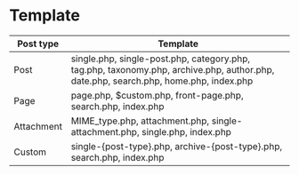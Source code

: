 # Template

| Post type | Template |
| --- | --- |
| Post | single.php, single-post.php, category.php, tag.php, taxonomy.php, archive.php, author.php, date.php, search.php, home.php, index.php |
| Page | page.php, $custom.php, front-page.php, search.php, index.php |
| Attachment | MIME_type.php, attachment.php, single-attachment.php, single.php, index.php |
| Custom | single-{post-type}.php, archive-{post-type}.php, search.php, index.php |